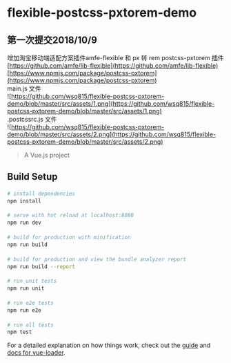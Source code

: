 # flexible-postcss-pxtorem-demo

## 第一次提交2018/10/9

增加淘宝移动端适配方案插件amfe-flexible 和 px 转 rem postcss-pxtorem 插件 <br />
[https://github.com/amfe/lib-flexible](https://github.com/amfe/lib-flexible)<br />
[https://www.npmjs.com/package/postcss-pxtorem](https://www.npmjs.com/package/postcss-pxtorem)<br />
main.js 文件<br />
![https://github.com/wsq815/flexible-postcss-pxtorem-demo/blob/master/src/assets/1.png](https://github.com/wsq815/flexible-postcss-pxtorem-demo/blob/master/src/assets/1.png) <br />
.postcssrc.js 文件 <br />
![https://github.com/wsq815/flexible-postcss-pxtorem-demo/blob/master/src/assets/2.png](https://github.com/wsq815/flexible-postcss-pxtorem-demo/blob/master/src/assets/2.png)

> A Vue.js project

## Build Setup

``` bash
# install dependencies
npm install

# serve with hot reload at localhost:8080
npm run dev

# build for production with minification
npm run build

# build for production and view the bundle analyzer report
npm run build --report

# run unit tests
npm run unit

# run e2e tests
npm run e2e

# run all tests
npm test
```

For a detailed explanation on how things work, check out the [guide](http://vuejs-templates.github.io/webpack/) and [docs for vue-loader](http://vuejs.github.io/vue-loader).
